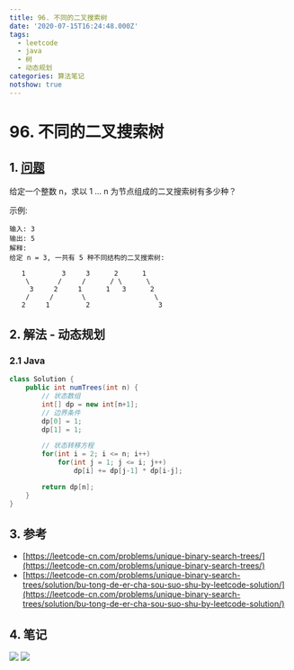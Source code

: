 ```yaml
---
title: 96. 不同的二叉搜索树
date: '2020-07-15T16:24:48.000Z'
tags:
  - leetcode
  - java
  - 树
  - 动态规划
categories: 算法笔记
notshow: true
---
```


# 96. 不同的二叉搜索树

## 1. [问题](https://leetcode-cn.com/problems/unique-binary-search-trees)

给定一个整数 n，求以 1 ... n 为节点组成的二叉搜索树有多少种？

示例:

```text
输入: 3
输出: 5
解释:
给定 n = 3, 一共有 5 种不同结构的二叉搜索树:

   1         3     3      2      1
    \       /     /      / \      \
     3     2     1      1   3      2
    /     /       \                 \
   2     1         2                 3
```

## 2. 解法 - 动态规划

### 2.1 Java

```java
class Solution {
    public int numTrees(int n) {
        // 状态数组
        int[] dp = new int[n+1];
        // 边界条件
        dp[0] = 1;
        dp[1] = 1;

        // 状态转移方程
        for(int i = 2; i <= n; i++)
            for(int j = 1; j <= i; j++) 
                dp[i] += dp[j-1] * dp[i-j];

        return dp[n];
    }
}
```

## 3. 参考

* [https://leetcode-cn.com/problems/unique-binary-search-trees/](https://leetcode-cn.com/problems/unique-binary-search-trees/)
* [https://leetcode-cn.com/problems/unique-binary-search-trees/solution/bu-tong-de-er-cha-sou-suo-shu-by-leetcode-solution/](https://leetcode-cn.com/problems/unique-binary-search-trees/solution/bu-tong-de-er-cha-sou-suo-shu-by-leetcode-solution/)

## 4. 笔记

![](https://777blog.oss-cn-shanghai.aliyuncs.com/leetcode/leetcode-96-1.jpg) ![](https://777blog.oss-cn-shanghai.aliyuncs.com/leetcode/leetcode-96-2.jpg)

